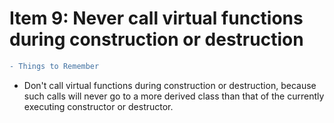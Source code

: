 # Item 9: Never call virtual functions during construction or destruction


```diff
- Things to Remember
```
* Don't call virtual functions during construction or destruction, because such calls will never go to a more derived class than that of the currently executing constructor or destructor.

